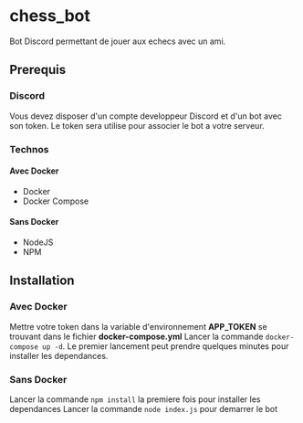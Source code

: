 # chess_bot
Bot Discord permettant de jouer aux echecs avec un ami.
## Prerequis
### Discord
Vous devez disposer d'un compte developpeur Discord et d'un bot avec son token. Le token sera utilise pour associer le bot a votre serveur.
### Technos
#### Avec Docker
  - Docker
  - Docker Compose
#### Sans Docker
  - NodeJS
  - NPM
## Installation
### Avec Docker
Mettre votre token dans la variable d'environnement **APP_TOKEN** se trouvant dans le fichier **docker-compose.yml**
Lancer la commande `docker-compose up -d`. Le premier lancement peut prendre quelques minutes pour installer les dependances.
### Sans Docker
Lancer la commande `npm install` la premiere fois pour installer les dependances
Lancer la commande `node index.js` pour demarrer le bot
